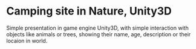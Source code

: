 # Camping site in Nature, Unity3D

Simple presentation in game engine Unity3D, with simple interaction with objects like animals or trees, showing their name, age, description or their locaion in world.

